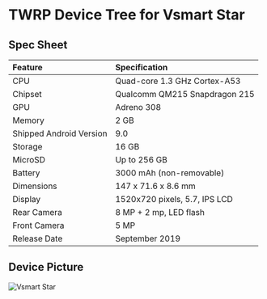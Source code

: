 # TWRP Device Tree for Vsmart Star

## Spec Sheet

| Feature                 | Specification                     |
| :---------------------- | :-------------------------------- |
| CPU                     | Quad-core 1.3 GHz Cortex-A53      |
| Chipset                 | Qualcomm QM215 Snapdragon 215     |
| GPU                     | Adreno 308                        |
| Memory                  | 2 GB	                            |
| Shipped Android Version | 9.0                               |
| Storage                 | 16 GB                             |
| MicroSD                 | Up to 256 GB                      |
| Battery                 | 3000 mAh (non-removable)          |
| Dimensions              | 147 x 71.6 x 8.6 mm               |
| Display                 | 1520x720 pixels, 5.7, IPS LCD     |
| Rear Camera             | 8 MP + 2 mp, LED flash            |
| Front Camera            | 5 MP                              |
| Release Date            | September 2019                    |

## Device Picture

![Vsmart Star](https://cdn.tgdd.vn/Products/Images/42/209133/vsmart-star-coral-400x460.png "Vsmart Star")
